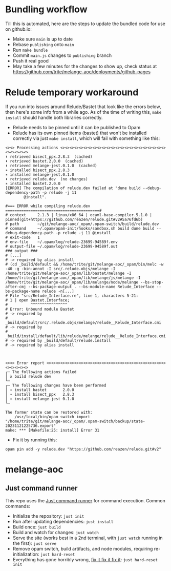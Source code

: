 # Bundling workflow
Till this is automated, here are the steps to update the bundled code for use on github.io:
* Make sure `main` is up to date
* Rebase `publishing` onto `main`
* Run `make bundle`
* Commit `main.js` changes to `publishing` branch
* Push it real good
* May take a few minutes for the changes to show up, check status at https://github.com/trite/melange-aoc/deployments/github-pages

# Relude temporary workaround
If you run into issues around Relude/Bastet that look like the errors below, then here's some info from a while ago. As of the time of writing this, `make install` should handle both libraries correctly.

* Relude needs to be pinned until it can be published to Opam
* Relude has its own pinned items (bastet) that won't be installed correctly via just `make install`, which will fail with something like this:

```
<><> Processing actions <><><><><><><><><><><><><><><><><><><><><><><><><><><><>
⬇ retrieved bisect_ppx.2.8.3  (cached)
⬇ retrieved bastet.2.0.0  (cached)
⬇ retrieved melange-jest.0.1.0  (cached)
∗ installed bisect_ppx.2.8.3
∗ installed melange-jest.0.1.0
⬇ retrieved relude.dev  (no changes)
∗ installed bastet.2.0.0
[ERROR] The compilation of relude.dev failed at "dune build --debug-dependency-path -p relude -j 11
        @install".

#=== ERROR while compiling relude.dev =========================================#
# context     2.1.3 | linux/x86_64 | ocaml-base-compiler.5.1.0 | pinned(git+https://github.com/reazen/relude.git#v2#5a76fd6b)
# path        ~/git/melange-aoc/_opam/.opam-switch/build/relude.dev
# command     ~/.opam/opam-init/hooks/sandbox.sh build dune build --debug-dependency-path -p relude -j 11 @install
# exit-code   1
# env-file    ~/.opam/log/relude-23699-94589f.env
# output-file ~/.opam/log/relude-23699-94589f.out
### output ###
# [...]
# -> required by alias install
# (cd _build/default && /home/trite/git/melange-aoc/_opam/bin/melc -w -40 -g -bin-annot -I src/.relude.objs/melange -I /home/trite/git/melange-aoc/_opam/lib/bastet/melange -I /home/trite/git/melange-aoc/_opam/lib/melange/js/melange -I /home/trite/git/melange-aoc/_opam/lib/melange/node/melange --bs-stop-after-cmj --bs-package-output . --bs-module-name Relude_Interface --bs-package-name relude -n[...]
# File "src/Relude_Interface.re", line 1, characters 5-21:
# 1 | open Bastet.Interface;
#          ^^^^^^^^^^^^^^^^
# Error: Unbound module Bastet
# -> required by
#    _build/default/src/.relude.objs/melange/relude__Relude_Interface.cmi
# -> required by
#    _build/install/default/lib/relude/melange/relude__Relude_Interface.cmi
# -> required by _build/default/relude.install
# -> required by alias install



<><> Error report <><><><><><><><><><><><><><><><><><><><><><><><><><><><><><><>
┌─ The following actions failed
│ λ build relude dev
└─
┌─ The following changes have been performed
│ ∗ install bastet       2.0.0
│ ∗ install bisect_ppx   2.8.3
│ ∗ install melange-jest 0.1.0
└─

The former state can be restored with:
    /usr/local/bin/opam switch import
"/home/trite/git/melange-aoc/_opam/.opam-switch/backup/state-20231121225736.export"
make: *** [Makefile:25: install] Error 31
```

* Fix it by running this:

```
opam pin add -y relude.dev "https://github.com/reazen/relude.git#v2"
```


# melange-aoc


## Just command runner
This repo uses the [Just command runner](https://github.com/casey/just) for command execution. Common commands:
* Initialize the repository: `just init`
* Run after updating dependencies: `just install`
* Build once: `just build`
* Build and watch for changes: `just watch`
* Serve the site (works best in a 2nd terminal, with `just watch` running in the first): `just serve`
* Remove opam switch, build artifacts, and node modules, requiring re-initialization: `just hard-reset`
* Everything has gone horribly wrong, [fix it fix it fix it](https://www.youtube.com/watch?v=8ZCysBT5Kec): `just hard-reset init`
